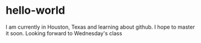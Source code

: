 # hello-world
I am currently in Houston, Texas and learning about github. I hope to master it soon. Looking forward to Wednesday's class
